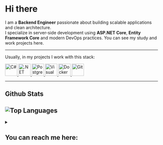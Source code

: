 # Hi there

I am a **Backend Engineer** passionate about building scalable applications and clean architecture.  
I specialize in server-side development using **ASP.NET Core**, **Entity Framework Core** and modern DevOps practices. 
You can see my study and work projects here.

---


Usually, in my projects I work with this stack:  

<p align="left">
  <a href="https://learn.microsoft.com/en-us/dotnet/csharp/">
    <img src="https://cdn.jsdelivr.net/gh/devicons/devicon/icons/csharp/csharp-original.svg" width="40" height="40" alt="C#"/>
  </a>
  <a href="https://dotnet.microsoft.com/">
    <img src="https://cdn.jsdelivr.net/gh/devicons/devicon/icons/dotnetcore/dotnetcore-original.svg" width="40" height="40" alt=".NET Core"/>
  </a>
  <a href="https://www.postgresql.org/">
    <img src="https://cdn.jsdelivr.net/gh/devicons/devicon/icons/postgresql/postgresql-original.svg" width="40" height="40" alt="PostgreSQL"/>
  </a>
  <a href="https://visualstudio.microsoft.com/">
    <img src="https://cdn.jsdelivr.net/gh/devicons/devicon/icons/visualstudio/visualstudio-plain.svg" width="40" height="40" alt="Visual Studio"/>
  </a>
  <a href="https://www.docker.com/">
    <img src="https://cdn.jsdelivr.net/gh/devicons/devicon/icons/docker/docker-original.svg" width="40" height="40" alt="Docker"/>
  </a>
  <a href="https://git-scm.com/">
    <img src="https://cdn.jsdelivr.net/gh/devicons/devicon/icons/git/git-original.svg" width="40" height="40" alt="Git"/>
  </a>
</p>

---
## Github Stats
![Top Languages](https://github-readme-stats.vercel.app/api/top-langs/?username=3Matvey&theme=dark&layout=compact&token=${PAT_1})
---

<details>
<summary>
<h2>You can reach me here:</h2>  
</summary>  
<a href="https://t.me/Pram1en4yk" target="_blank" style="margin-right: 10px;">
  <img src="https://cdn.jsdelivr.net/gh/simple-icons/simple-icons/icons/telegram.svg" width="40" height="40" alt="Telegram"/>
</a>
<a href="https://www.linkedin.com/in/matvey-andrianov/" target="_blank">
  <img src="https://cdn.jsdelivr.net/gh/devicons/devicon/icons/linkedin/linkedin-original.svg" width="40" height="40" alt="LinkedIn"/>
</a>
<a href="mailto:andrianov8m@gmail.com" target="_blank">
  <img src="https://cdn.jsdelivr.net/gh/simple-icons/simple-icons/icons/gmail.svg" width="40" height="40" alt="Gmail"/>
</a>
</details>
